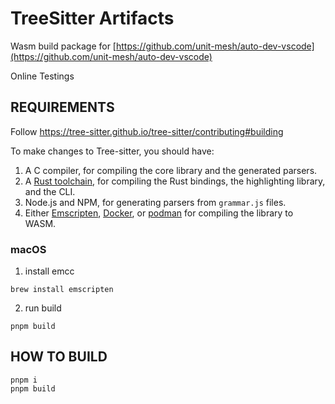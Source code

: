 # TreeSitter Artifacts

Wasm build package for [https://github.com/unit-mesh/auto-dev-vscode](https://github.com/unit-mesh/auto-dev-vscode)

Online Testings

## REQUIREMENTS

Follow https://tree-sitter.github.io/tree-sitter/contributing#building

To make changes to Tree-sitter, you should have:

1.  A C compiler, for compiling the core library and the generated parsers.
2.  A [Rust toolchain](https://rustup.rs/), for compiling the Rust bindings, the highlighting library, and the CLI.
3.  Node.js and NPM, for generating parsers from `grammar.js` files.
4.  Either [Emscripten](https://emscripten.org/), [Docker](https://www.docker.com/), or [podman](https://podman.io/) for compiling the library to WASM.

### macOS

1. install emcc

```
brew install emscripten
```

2. run build

```
pnpm build
```

## HOW TO BUILD

```console
pnpm i
pnpm build
```
